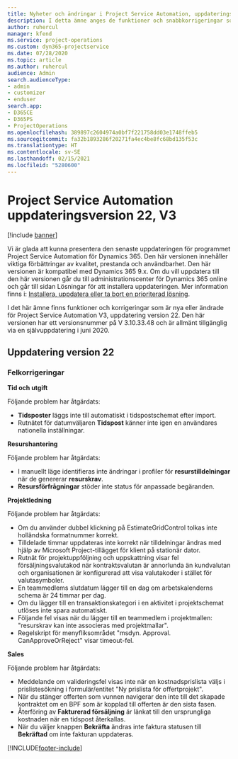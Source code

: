 ```yaml
---
title: Nyheter och ändringar i Project Service Automation, uppdateringsversion 22, version 3
description: I detta ämne anges de funktioner och snabbkorrigeringar som finns tillgängliga i Project Service Automation, uppdateringsversion 22, V3.
author: ruhercul
manager: kfend
ms.service: project-operations
ms.custom: dyn365-projectservice
ms.date: 07/28/2020
ms.topic: article
ms.author: ruhercul
audience: Admin
search.audienceType:
- admin
- customizer
- enduser
search.app:
- D365CE
- D365PS
- ProjectOperations
ms.openlocfilehash: 389897c2604974a0bf7f221758dd03e1748ffeb5
ms.sourcegitcommit: fa32b1893286f20271fa4ec4be8fc68bd135f53c
ms.translationtype: HT
ms.contentlocale: sv-SE
ms.lasthandoff: 02/15/2021
ms.locfileid: "5280600"
---
```

# <a name="project-service-automation-update-release-22-v3"></a>Project Service Automation uppdateringsversion 22, V3

[!include [banner](../includes/psa-now-project-operations.md)]

Vi är glada att kunna presentera den senaste uppdateringen för programmet Project Service Automation för Dynamics 365. Den här versionen innehåller viktiga förbättringar av kvalitet, prestanda och användbarhet. Den här versionen är kompatibel med Dynamics 365 9.x. Om du vill uppdatera till den här versionen går du till administrationscenter för Dynamics 365 online och går till sidan Lösningar för att installera uppdateringen. Mer information finns i: [Installera, uppdatera eller ta bort en prioriterad lösning](https://docs.microsoft.com/power-platform/admin/install-remove-preferred-solution).

I det här ämne finns funktioner och korrigeringar som är nya eller ändrade för Project Service Automation V3, uppdatering version 22. Den här versionen har ett versionsnummer på V 3.10.33.48 och är allmänt tillgänglig via en självuppdatering i juni 2020.

## <a name="update-release-22"></a>Uppdatering version 22

### <a name="bug-fixes"></a>Felkorrigeringar



**Tid och utgift**

Följande problem har åtgärdats:

- **Tidsposter** läggs inte till automatiskt i tidspostschemat efter import.
- Rutnätet för datumväljaren **Tidspost** känner inte igen en användares nationella inställningar.

**Resurshantering**

Följande problem har åtgärdats:

- I manuellt läge identifieras inte ändringar i profiler för **resurstilldelningar** när de genererar **resurskrav**.
- **Resursförfrågningar** stöder inte status för anpassade begäranden.

**Projektledning**

Följande problem har åtgärdats:

- Om du använder dubbel klickning på EstimateGridControl tolkas inte holländska formatnummer korrekt.
- Tilldelade timmar uppdateras inte korrekt när tilldelningar ändras med hjälp av Microsoft Project-tillägget för klient på stationär dator.
- Rutnät för projektuppföljning och uppskattning visar fel försäljningsvalutakod när kontraktsvalutan är annorlunda än kundvalutan och organisationen är konfigurerad att visa valutakoder i stället för valutasymboler.
- En teammedlems slutdatum lägger till en dag om arbetskalenderns schema är 24 timmar per dag.
- Om du lägger till en transaktionskategori i en aktivitet i projektschemat utlöses inte spara automatiskt.
- Följande fel visas när du lägger till en teammedlem i projektmallen: "resurskrav kan inte associeras med projektmallar". 
- Regelskript för menyfliksområdet "msdyn. Approval. CanApproveOrReject" visar timeout-fel.

**Sales**

Följande problem har åtgärdats:

- Meddelande om valideringsfel visas inte när en kostnadsprislista väljs i prislistesökning i formulär/entitet "Ny prislista för offertprojekt".
- När du stänger offerten som vunnen navigerar den inte till det skapade kontraktet om en BPF som är kopplad till offerten är den sista fasen.
- Återföring av **Fakturerad försäljning** är länkat till den ursprungliga kostnaden när en tidspost återkallas.
- När du väljer knappen **Bekräfta** ändras inte faktura statusen till **Bekräftad** om inte fakturan uppdateras.


[!INCLUDE[footer-include](../includes/footer-banner.md)]